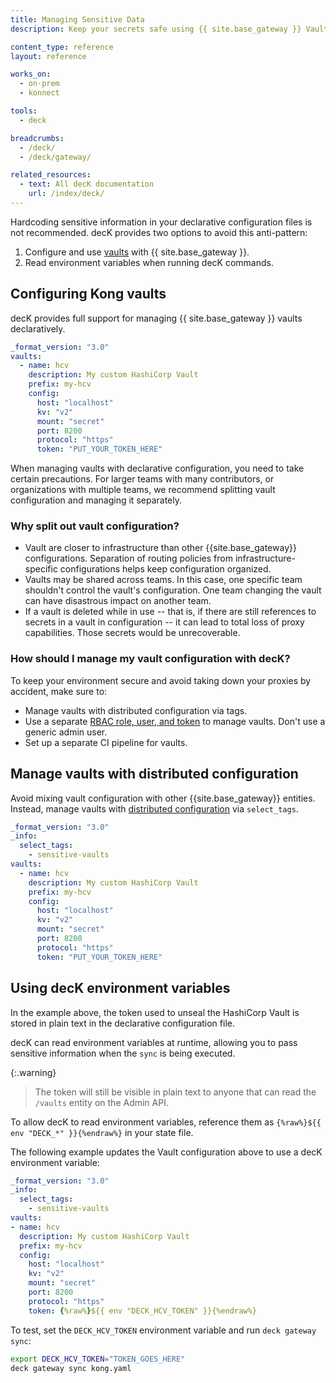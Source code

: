 ```yaml
---
title: Managing Sensitive Data
description: Keep your secrets safe using {{ site.base_gateway }} Vaults with decK

content_type: reference
layout: reference

works_on:
  - on-prem
  - konnect

tools:
  - deck

breadcrumbs:
  - /deck/
  - /deck/gateway/

related_resources:
  - text: All decK documentation
    url: /index/deck/
---
```


Hardcoding sensitive information in your declarative configuration files is not recommended. decK provides two options to avoid this anti-pattern:

1. Configure and use [vaults](/gateway/entities/vault/) with {{ site.base_gateway }}.
1. Read environment variables when running decK commands.

## Configuring Kong vaults

decK provides full support for managing {{ site.base_gateway }} vaults declaratively.

```yaml
_format_version: "3.0"
vaults:
  - name: hcv
    description: My custom HashiCorp Vault
    prefix: my-hcv
    config:
      host: "localhost"
      kv: "v2"
      mount: "secret"
      port: 8200
      protocol: "https"
      token: "PUT_YOUR_TOKEN_HERE"
```

When managing vaults with declarative configuration, you need to take certain precautions. For larger teams with many contributors, or organizations with multiple teams, we recommend splitting vault configuration and managing it separately.

### Why split out vault configuration?

- Vault are closer to infrastructure than other {{site.base_gateway}} configurations. Separation of routing policies from infrastructure-specific configurations helps keep configuration organized.
- Vaults may be shared across teams. In this case, one specific team shouldn't control the vault's configuration. One team changing the vault can have disastrous impact on another team.
- If a vault is deleted while in use -- that is, if there are still references to secrets in a vault in configuration -- it can lead to total loss of proxy capabilities. Those secrets would be unrecoverable.

### How should I manage my vault configuration with decK?

To keep your environment secure and avoid taking down your proxies by accident, make sure to:

- Manage vaults with distributed configuration via tags.
- Use a separate [RBAC role, user, and token](/deck/gateway/rbac/)
  to manage vaults. Don't use a generic admin user.
- Set up a separate CI pipeline for vaults.

## Manage vaults with distributed configuration

Avoid mixing vault configuration with other {{site.base_gateway}} entities. Instead, manage vaults with [distributed configuration](/deck/gateway/tags/#select-tags) via `select_tags`.

```yaml
_format_version: "3.0"
_info:
  select_tags:
    - sensitive-vaults
vaults:
  - name: hcv
    description: My custom HashiCorp Vault
    prefix: my-hcv
    config:
      host: "localhost"
      kv: "v2"
      mount: "secret"
      port: 8200
      protocol: "https"
      token: "PUT_YOUR_TOKEN_HERE"
```

## Using decK environment variables

In the example above, the token used to unseal the HashiCorp Vault is stored in plain text in the declarative configuration file.

decK can read environment variables at runtime, allowing you to pass sensitive information when the `sync` is being executed.

{:.warning}
> The token will still be visible in plain text to anyone that can read the `/vaults` entity on the Admin API.

To allow decK to read environment variables, reference them as
`{%raw%}${{ env "DECK_*" }}{%endraw%}` in your state file.

The following example updates the Vault configuration above to use a decK environment variable:

```yaml
_format_version: "3.0"
_info:
  select_tags:
    - sensitive-vaults
vaults:
- name: hcv
  description: My custom HashiCorp Vault
  prefix: my-hcv
  config:
    host: "localhost"
    kv: "v2"
    mount: "secret"
    port: 8200
    protocol: "https"
    token: {%raw%}${{ env "DECK_HCV_TOKEN" }}{%endraw%}
```

To test, set the `DECK_HCV_TOKEN` environment variable and run `deck gateway sync`:

```bash
export DECK_HCV_TOKEN="TOKEN_GOES_HERE"
deck gateway sync kong.yaml
```

